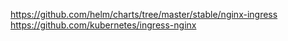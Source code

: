 https://github.com/helm/charts/tree/master/stable/nginx-ingress
https://github.com/kubernetes/ingress-nginx
